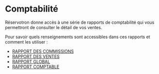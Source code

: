 
# Comptabilité

Réservotron donne accès à une série de rapports de comptabilité qui vous permettront de consulter le détail de vos ventes. 

Pour savoir quels renseignements sont accessibles dans ces rapports et comment les utiliser :

* [RAPPORT DES COMMISSIONS](rapport_des_commissions.md)
* [RAPPORT DES VENTES](rapports_des_ventes.md)
* [RAPPORT GLOBAL](rapport_global.md)
* [RAPPORT COMPTABLE](rapport_comptable.md)



